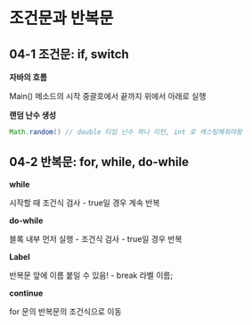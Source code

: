 # 조건문과 반복문

## 04-1 조건문: if, switch

**자바의 흐름**

Main() 메소드의 시작 중괄호에서 끝까지 위에서 아래로 실행

**랜덤 난수 생성**

```java
Math.random() // double 타입 난수 하나 리턴, int 로 캐스팅해줘야함
```





## 04-2 반복문: for, while, do-while

**while**

시작할 때 조건식 검사 -  true일 경우 계속 반복

**do-while**

블록 내부 먼저 실행 - 조건식 검사 - true일 경우 반복

**Label**

반복문 앞에 이름 붙일 수 있음! - break 라벨 이름; 

**continue**

for 문의 반복문의 조건식으로 이동

